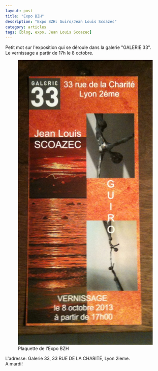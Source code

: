 ```yaml
---
layout: post
title: "Expo BZH"
description: "Expo BZH: Guiro/Jean Louis Scoazec"
category: articles
tags: [blog, expo, Jean Louis Scoazec]
---
```


Petit mot sur l'exposition qui se déroule dans la galerie "GALERIE 33".  
Le vernissage a partir de 17h le 8 octobre.  
<figure>
	<img src="/images/expo_galerie_33.jpg">
	<figcaption>Plaquette de l'Expo BZH</figcaption>
</figure>

L'adresse: Galerie 33, 33 RUE DE LA CHARITÉ, Lyon 2ieme.  
A mardi!
